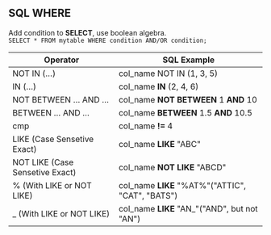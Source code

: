 ## SQL WHERE
Add condition to **SELECT**, use boolean algebra.  
`SELECT * FROM mytable WHERE condition AND/OR condition;`  

| Operator                        | SQL Example                                  |
| ------------------------------- | -------------------------------------------- |
| NOT IN (…)                      | col_name NOT IN (1, 3, 5)                    |
| IN (…)                          | col_name **IN** (2, 4, 6)                    |
| NOT BETWEEN … AND …             | col_name **NOT BETWEEN** 1 **AND** 10        |
| BETWEEN … AND …                 | col_name **BETWEEN** 1.5 **AND** 10.5        |
| cmp                             | col_name **!=** 4                            |
| LIKE (Case Sensetive Exact)     | col_name **LIKE** "ABC"                      |
| NOT LIKE (Case Sensetive Exact) | col_name **NOT LIKE** "ABCD"                 |
| % (With LIKE or NOT LIKE)       | col_name **LIKE** "%AT%"("ATTIC", "CAT", "BATS") |
| _ (With LIKE or NOT LIKE)       | col_name **LIKE** "AN_"("AND", but not "AN")     |